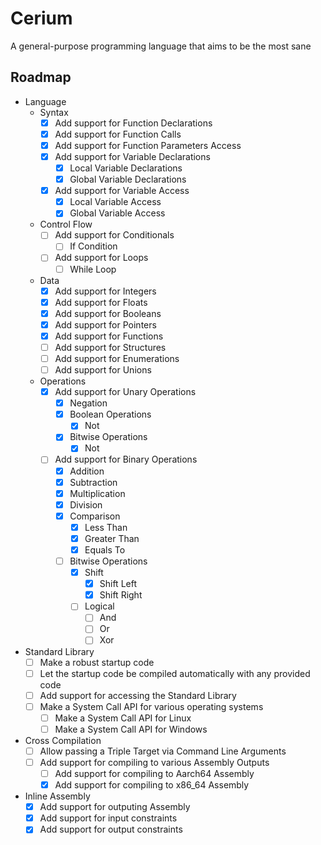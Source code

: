 # Cerium

A general-purpose programming language that aims to be the most sane

## Roadmap

- Language
    - Syntax 
        - [x] Add support for Function Declarations
        - [x] Add support for Function Calls
        - [x] Add support for Function Parameters Access
        - [x] Add support for Variable Declarations
            - [x] Local Variable Declarations
            - [x] Global Variable Declarations
        - [x] Add support for Variable Access
            - [x] Local Variable Access
            - [x] Global Variable Access

    - Control Flow
        - [ ] Add support for Conditionals
            - [ ] If Condition 
        - [ ] Add support for Loops
            - [ ] While Loop

    - Data 
        - [x] Add support for Integers
        - [x] Add support for Floats
        - [x] Add support for Booleans
        - [x] Add support for Pointers
        - [x] Add support for Functions
        - [ ] Add support for Structures
        - [ ] Add support for Enumerations 
        - [ ] Add support for Unions 

    - Operations
        - [x] Add support for Unary Operations
            - [x] Negation
            - [x] Boolean Operations
                - [x] Not
            - [x] Bitwise Operations
                - [x] Not
        - [ ] Add support for Binary Operations
            - [x] Addition
            - [x] Subtraction
            - [x] Multiplication
            - [x] Division
            - [x] Comparison
                - [x] Less Than
                - [x] Greater Than
                - [x] Equals To
            - [ ] Bitwise Operations
                - [x] Shift
                    - [x] Shift Left
                    - [x] Shift Right
                - [ ] Logical
                    - [ ] And
                    - [ ] Or
                    - [ ] Xor

- Standard Library
    - [ ] Make a robust startup code
    - [ ] Let the startup code be compiled automatically with any provided code
    - [ ] Add support for accessing the Standard Library
    - [ ] Make a System Call API for various operating systems
        - [ ] Make a System Call API for Linux
        - [ ] Make a System Call API for Windows

- Cross Compilation
    - [ ] Allow passing a Triple Target via Command Line Arguments
    - [ ] Add support for compiling to various Assembly Outputs
        - [ ] Add support for compiling to Aarch64 Assembly
        - [x] Add support for compiling to x86_64 Assembly

- Inline Assembly
    - [x] Add support for outputing Assembly
    - [x] Add support for input constraints
    - [x] Add support for output constraints
